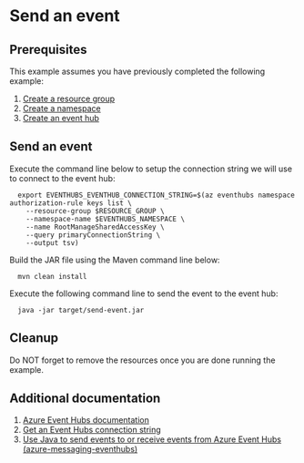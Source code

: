 
# Send an event

## Prerequisites

This example assumes you have previously completed the following example:

1. [Create a resource group](../../../general/group/create/README.md)
1. [Create a namespace](../create-namespace/README.md)
1. [Create an event hub](../create-eventhub/README.md)

<!-- workflow.cron(0 7 * * 4) -->
<!-- workflow.include(../../../general/group/create/README.md) -->
<!-- workflow.include(../create-namespace/README.md) -->
<!-- workflow.include(../create-eventhub/README.md) -->

## Send an event

Execute the command line below to setup the connection string we will use to
connect to the event hub:

````shell
  export EVENTHUBS_EVENTHUB_CONNECTION_STRING=$(az eventhubs namespace authorization-rule keys list \
    --resource-group $RESOURCE_GROUP \
    --namespace-name $EVENTHUBS_NAMESPACE \
    --name RootManageSharedAccessKey \
    --query primaryConnectionString \
    --output tsv)
````

<!-- workflow.run() 

  cd eventhubs/send-event

  -->

Build the JAR file using the Maven command line below:

```shell
  mvn clean install
```

Execute the following command line to send the event to the event hub:

<!-- workflow.skip() -->
```shell
  java -jar target/send-event.jar
```

<!-- workflow.run()

  export RESULT=$(java -jar target/send-event.jar)
  cd ../..

  -->


## Cleanup

<!-- workflow.directOnly()

  az group delete --name $RESOURCE_GROUP --yes || true
  if [[ "$RESULT" != 'Event was sent successfully' ]]; then
    echo "Error when sending event to EventHub"
    exit 1
  fi

  -->

Do NOT forget to remove the resources once you are done running the example.

## Additional documentation

1. [Azure Event Hubs documentation](https://docs.microsoft.com/azure/event-hubs/)
1. [Get an Event Hubs connection string](https://docs.microsoft.com/azure/event-hubs/event-hubs-get-connection-string)
1. [Use Java to send events to or receive events from Azure Event Hubs (azure-messaging-eventhubs)](https://docs.microsoft.com/azure/event-hubs/event-hubs-java-get-started-send)
